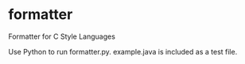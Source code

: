 # formatter
Formatter for C Style Languages



Use Python to run formatter.py. 
example.java is included as a test file.
